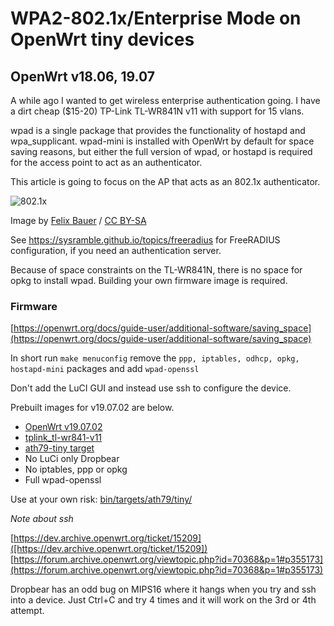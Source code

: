 # WPA2-802.1x/Enterprise Mode on OpenWrt tiny devices

## OpenWrt v18.06, 19.07

A while ago I wanted to get wireless enterprise authentication going. 
I have a dirt cheap ($15-20) TP-Link TL-WR841N v11 with support for 15 vlans.

wpad is a single package that provides the functionality of hostapd and
wpa_supplicant. wpad-mini is installed with OpenWrt by default for space saving
reasons, but either the full version of wpad, or hostapd is required for the
access point to act as an authenticator.

This article is going to focus on the AP that acts as an 802.1x authenticator.

![802.1x](https://upload.wikimedia.org/wikipedia/commons/1/17/802-1X.png)

Image by [Felix Bauer](https://commons.wikimedia.org/wiki/File:802-1X.png) / [CC BY-SA](https://creativecommons.org/licenses/by-sa/4.0)

See https://sysramble.github.io/topics/freeradius for FreeRADIUS configuration,
if you need an authentication server.

Because of space constraints on the TL-WR841N, there is no space for opkg to
install wpad. Building your own firmware image is required.

### Firmware

[https://openwrt.org/docs/guide-user/additional-software/saving_space](https://openwrt.org/docs/guide-user/additional-software/saving_space)

In short run `make menuconfig` remove the 
`ppp, iptables, odhcp, opkg, hostapd-mini` packages and add `wpad-openssl`

Don't add the LuCI GUI and instead use ssh to configure the device.

Prebuilt images for v19.07.02 are below.

* [OpenWrt v19.07.02](https://openwrt.org/releases/19.07/changelog-19.07.2)
* [tplink_tl-wr841-v11](https://openwrt.org/toh/hwdata/tp-link/tp-link_tl-wr841n_v11)
* [ath79-tiny target](https://openwrt.org/docs/techref/targets/ath79)
* No LuCi only Dropbear
* No iptables, ppp or opkg
* Full wpad-openssl

Use at your own risk: [bin/targets/ath79/tiny/](./files/tiny/)


*Note about ssh*

[https://dev.archive.openwrt.org/ticket/15209]([https://dev.archive.openwrt.org/ticket/15209])
[https://forum.archive.openwrt.org/viewtopic.php?id=70368&p=1#p355173](https://forum.archive.openwrt.org/viewtopic.php?id=70368&p=1#p355173)

Dropbear has an odd bug on MIPS16 where it hangs when you try and ssh into a
device. Just Ctrl+C and try 4 times and it will work on the 3rd or 4th attempt.



